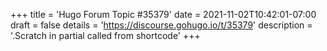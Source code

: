 +++
title = 'Hugo Forum Topic #35379'
date = 2021-11-02T10:42:01-07:00
draft = false
details = 'https://discourse.gohugo.io/t/35379'
description = '.Scratch in partial called from shortcode'
+++
